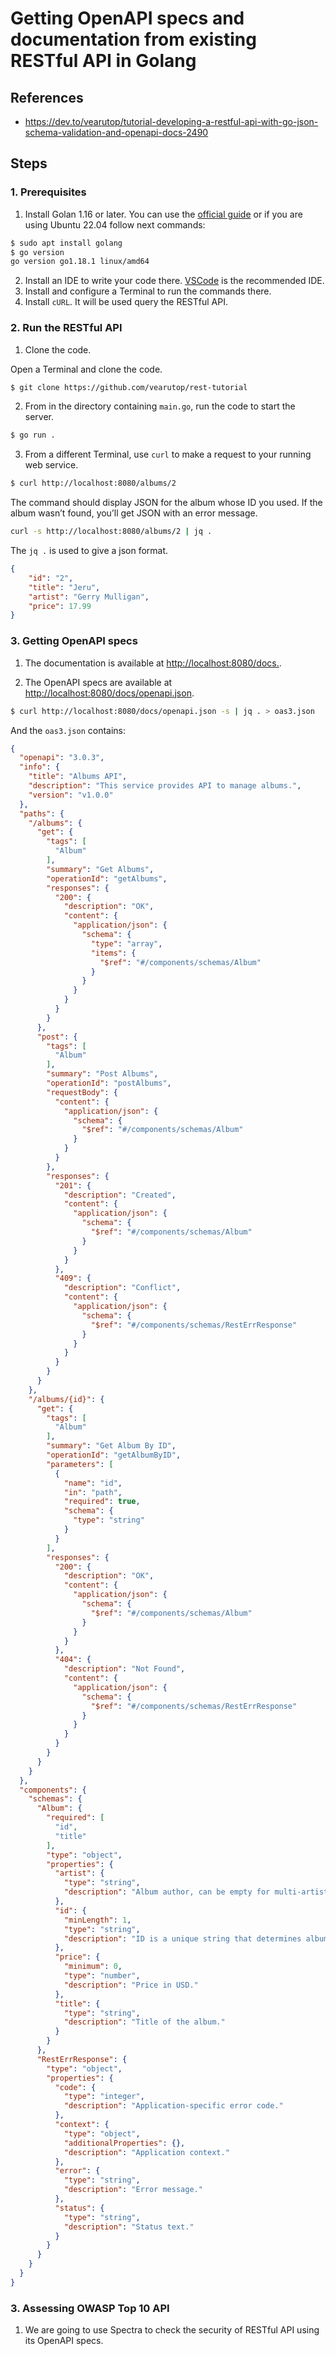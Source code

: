 # Getting OpenAPI specs and documentation from existing RESTful API in Golang

## References

- https://dev.to/vearutop/tutorial-developing-a-restful-api-with-go-json-schema-validation-and-openapi-docs-2490

## Steps

### 1. Prerequisites

1. Install Golan 1.16 or later.
You can use the [official guide](https://go.dev/doc/install) or if you are using Ubuntu 22.04 follow next commands:
```sh
$ sudo apt install golang
$ go version
go version go1.18.1 linux/amd64
```
2. Install an IDE to write your code there. [VSCode](https://code.visualstudio.com/download) is the recommended IDE.
3. Install and configure a Terminal to run the commands there.
4. Install `cURL`. It will be used query the RESTful API.

### 2. Run the RESTful API 

1. Clone the code.

Open a Terminal and clone the code.

```sh
$ git clone https://github.com/vearutop/rest-tutorial
```

2. From in the directory containing `main.go`, run the code to start the server.

```sh
$ go run .
```

3. From a different Terminal, use `curl` to make a request to your running web service.

```sh
$ curl http://localhost:8080/albums/2
```

The command should display JSON for the album whose ID you used. If the album wasn’t found, you’ll get JSON with an error message.

```sh
curl -s http://localhost:8080/albums/2 | jq .
```

The `jq .` is used to give a json format.

```json
{
    "id": "2",
    "title": "Jeru",
    "artist": "Gerry Mulligan",
    "price": 17.99
}
```

### 3. Getting OpenAPI specs


1. The documentation is available at [http://localhost:8080/docs.](http://localhost:8080/docs). 

1. The OpenAPI specs are available at [http://localhost:8080/docs/openapi.json](http://localhost:8080/docs/openapi.json).

```sh
$ curl http://localhost:8080/docs/openapi.json -s | jq . > oas3.json

```

And the `oas3.json` contains:

```json
{
  "openapi": "3.0.3",
  "info": {
    "title": "Albums API",
    "description": "This service provides API to manage albums.",
    "version": "v1.0.0"
  },
  "paths": {
    "/albums": {
      "get": {
        "tags": [
          "Album"
        ],
        "summary": "Get Albums",
        "operationId": "getAlbums",
        "responses": {
          "200": {
            "description": "OK",
            "content": {
              "application/json": {
                "schema": {
                  "type": "array",
                  "items": {
                    "$ref": "#/components/schemas/Album"
                  }
                }
              }
            }
          }
        }
      },
      "post": {
        "tags": [
          "Album"
        ],
        "summary": "Post Albums",
        "operationId": "postAlbums",
        "requestBody": {
          "content": {
            "application/json": {
              "schema": {
                "$ref": "#/components/schemas/Album"
              }
            }
          }
        },
        "responses": {
          "201": {
            "description": "Created",
            "content": {
              "application/json": {
                "schema": {
                  "$ref": "#/components/schemas/Album"
                }
              }
            }
          },
          "409": {
            "description": "Conflict",
            "content": {
              "application/json": {
                "schema": {
                  "$ref": "#/components/schemas/RestErrResponse"
                }
              }
            }
          }
        }
      }
    },
    "/albums/{id}": {
      "get": {
        "tags": [
          "Album"
        ],
        "summary": "Get Album By ID",
        "operationId": "getAlbumByID",
        "parameters": [
          {
            "name": "id",
            "in": "path",
            "required": true,
            "schema": {
              "type": "string"
            }
          }
        ],
        "responses": {
          "200": {
            "description": "OK",
            "content": {
              "application/json": {
                "schema": {
                  "$ref": "#/components/schemas/Album"
                }
              }
            }
          },
          "404": {
            "description": "Not Found",
            "content": {
              "application/json": {
                "schema": {
                  "$ref": "#/components/schemas/RestErrResponse"
                }
              }
            }
          }
        }
      }
    }
  },
  "components": {
    "schemas": {
      "Album": {
        "required": [
          "id",
          "title"
        ],
        "type": "object",
        "properties": {
          "artist": {
            "type": "string",
            "description": "Album author, can be empty for multi-artist compilations."
          },
          "id": {
            "minLength": 1,
            "type": "string",
            "description": "ID is a unique string that determines album."
          },
          "price": {
            "minimum": 0,
            "type": "number",
            "description": "Price in USD."
          },
          "title": {
            "type": "string",
            "description": "Title of the album."
          }
        }
      },
      "RestErrResponse": {
        "type": "object",
        "properties": {
          "code": {
            "type": "integer",
            "description": "Application-specific error code."
          },
          "context": {
            "type": "object",
            "additionalProperties": {},
            "description": "Application context."
          },
          "error": {
            "type": "string",
            "description": "Error message."
          },
          "status": {
            "type": "string",
            "description": "Status text."
          }
        }
      }
    }
  }
}
```

### 3. Assessing OWASP Top 10 API

1. We are going to use Spectra to check the security of RESTful API using its OpenAPI specs.
